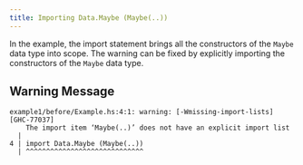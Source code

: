 ```yaml
---
title: Importing Data.Maybe (Maybe(..))
---
```


In the example, the import statement brings all the constructors of the `Maybe` data type into scope.
The warning can be fixed by explicitly importing the constructors of the `Maybe` data type.

## Warning Message

```
example1/before/Example.hs:4:1: warning: [-Wmissing-import-lists] [GHC-77037]
    The import item ‘Maybe(..)’ does not have an explicit import list
  |
4 | import Data.Maybe (Maybe(..))
  | ^^^^^^^^^^^^^^^^^^^^^^^^^^^^^
```
